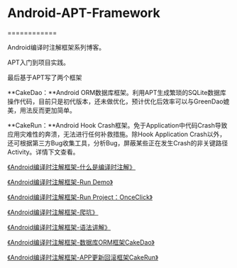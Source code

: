 # Android-APT-Framework

============

Android编译时注解框架系列博客。

APT入门到项目实践。

最后基于APT写了两个框架

**CakeDao：**Android ORM数据库框架。利用APT生成繁琐的SQLite数据库操作代码，目前只是初代版本，还未做优化，预计优化后效率可以与GreenDao媲美，用法反而更加简单。

**CakeRun：**Android Hook Crash框架。免于Application中代码Crash导致应用灾难性的奔溃，无法进行任何补救措施。除Hook Application Crash以外，还可根据第三方Bug收集工具，分析Bug，屏蔽某些正在发生Crash的非关键路径Activity。详情下文查看。



[《Android编译时注解框架-什么是编译时注解》](https://github.com/lizhaoxuan/Android-APT-Framework/blob/master/什么是编译时注解/android编译时注解框架-什么是编译时注解.md)

[《Android编译时注解框架-Run Demo》](https://github.com/lizhaoxuan/Android-APT-Framework/blob/master/run-demo/android编译时注解框架-run_demo.md)

[《Android编译时注解框架-Run Project：OnceClick》](https://github.com/lizhaoxuan/Android-APT-Framework/blob/master/run-project/android编译时注解框架-run_project.md)

[《Android编译时注解框架-爬坑》](https://github.com/lizhaoxuan/Android-APT-Framework/blob/master/爬坑/android编译时注解框架-爬坑.md)

[《Android编译时注解框架-语法讲解》](https://github.com/lizhaoxuan/Android-APT-Framework/blob/master/语法讲解/android编译时注解框架-语法讲解.md)

[《Android编译时注解框架-数据库ORM框架CakeDao》](https://github.com/lizhaoxuan/Android-APT-Framework/blob/master/CakeDao/android编译时注解框架-数据库orm框架cakedao.md)

[《Android编译时注解框架-APP更新回滚框架CakeRun》](https://github.com/lizhaoxuan/Android-APT-Framework/blob/master/CakeRun/android编译时注解框架-hold_bug框架cakerun.md)
